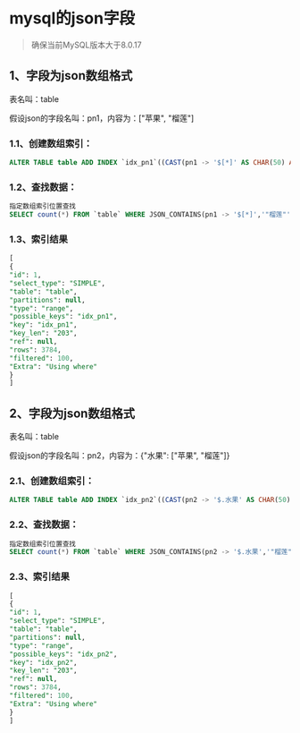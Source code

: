 # mysql的json字段
> 确保当前MySQL版本大于8.0.17

## 1、字段为json数组格式
表名叫：table

假设json的字段名叫：pn1，内容为：["苹果", "榴莲"]

### 1.1、创建数组索引：
```sql
ALTER TABLE table ADD INDEX `idx_pn1`((CAST(pn1 -> '$[*]' AS CHAR(50) ARRAY)));

```
### 1.2、查找数据：
```sql
指定数组索引位置查找
SELECT count(*) FROM `table` WHERE JSON_CONTAINS(pn1 -> '$[*]','"榴莲"')
```
### 1.3、索引结果
```sql
[
{
"id": 1,
"select_type": "SIMPLE",
"table": "table",
"partitions": null,
"type": "range",
"possible_keys": "idx_pn1",
"key": "idx_pn1",
"key_len": "203",
"ref": null,
"rows": 3784,
"filtered": 100,
"Extra": "Using where"
}
]
```


## 2、字段为json数组格式
表名叫：table

假设json的字段名叫：pn2，内容为：{"水果": ["苹果", "榴莲"]}

### 2.1、创建数组索引：
```sql
ALTER TABLE table ADD INDEX `idx_pn2`((CAST(pn2 -> '$.水果' AS CHAR(50) ARRAY)));

```
### 2.2、查找数据：
```sql
指定数组索引位置查找
SELECT count(*) FROM `table` WHERE JSON_CONTAINS(pn2 -> '$.水果','"榴莲"')
```
### 2.3、索引结果
```sql
[
{
"id": 1,
"select_type": "SIMPLE",
"table": "table",
"partitions": null,
"type": "range",
"possible_keys": "idx_pn2",
"key": "idx_pn2",
"key_len": "203",
"ref": null,
"rows": 3784,
"filtered": 100,
"Extra": "Using where"
}
]
```
